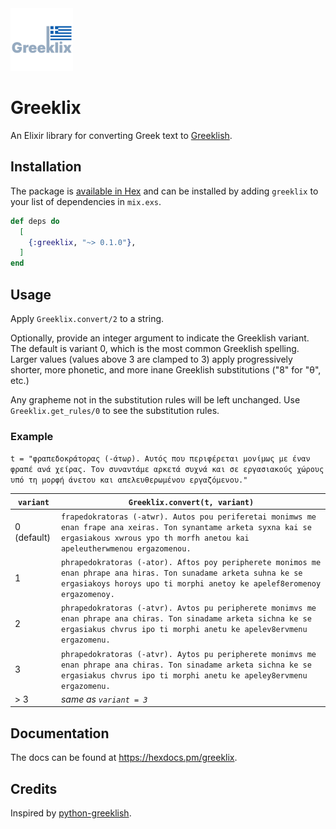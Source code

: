 <img src="./assets/logo.png" width="100" height="100">

# Greeklix

An Elixir library for converting Greek text to [Greeklish](https://en.wikipedia.org/wiki/Greeklish).

## Installation

The package is [available in Hex](https://hex.pm/packages/greeklix) and can be installed
by adding `greeklix` to your list of dependencies in `mix.exs`. 


```elixir
def deps do
  [
    {:greeklix, "~> 0.1.0"},
  ]
end
```

## Usage

Apply `Greeklix.convert/2` to a string.

Optionally, provide an integer argument to indicate the Greeklish variant. The default is variant 0, which is the most common Greeklish spelling. Larger values (values above 3 are clamped to 3) apply progressively shorter, more phonetic, and more inane Greeklish substitutions ("8" for "θ", etc.)

Any grapheme not in the substitution rules will be left unchanged. Use `Greeklix.get_rules/0` to see the substitution rules.

### Example 

`t = "φραπεδοκράτορας (-άτωρ). Αυτός που περιφέρεται μονίμως με έναν φραπέ ανά χείρας. Τον συναντάμε αρκετά συχνά και σε εργασιακούς χώρους υπό τη μορφή άνετου και απελευθερωμένου εργαζόμενου."`

| `variant` | `Greeklix.convert(t, variant)` |
|-----------|-----------|
| 0 (default) | `frapedokratoras (-atwr). Autos pou periferetai monimws me enan frape ana xeiras. Ton synantame arketa syxna kai se ergasiakous xwrous ypo th morfh anetou kai apeleutherwmenou ergazomenou.` |
| 1 | `phrapedokratoras (-ator). Aftos poy peripherete monimos me enan phrape ana hiras. Ton sunadame arketa suhna ke se ergasiakoys horoys upo ti morphi anetoy ke apelef8eromenoy ergazomenoy.` |
| 2 | `phrapedokratoras (-atvr). Avtos pu peripherete monimvs me enan phrape ana chiras. Ton sinadame arketa sichna ke se ergasiakus chvrus ipo ti morphi anetu ke apelev8ervmenu ergazomenu.` |
| 3 | `phrapedokratoras (-atvr). Aytos pu peripherete monimvs me enan phrape ana chiras. Ton sinadame arketa sichna ke se ergasiakus chvrus ipo ti morphi anetu ke apeley8ervmenu ergazomenu.` |
| > 3 | *same as `variant = 3`*  |


## Documentation

The docs can be found at <https://hexdocs.pm/greeklix>.


## Credits

Inspired by [python-greeklish](https://github.com/Giaola/python-greeklish).
